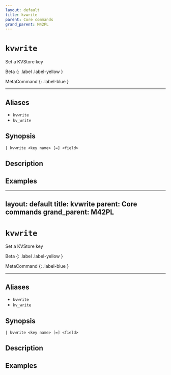 ```yaml
---
layout: default
title: kvwrite
parent: Core commands
grand_parent: M42PL
---
```


# `kvwrite`

Set a KVStore key

Beta
{: .label .label-yellow }

MetaCommand
{: .label-blue }

---


## Aliases

* `kvwrite`
* `kv_write`

## Synopsis

```shell
| kvwrite <key name> [=] <field>
```

## Description

## Examples

---
layout: default
title: kvwrite
parent: Core commands
grand_parent: M42PL
---

# `kvwrite`

Set a KVStore key

Beta
{: .label .label-yellow }

MetaCommand
{: .label-blue }

---


## Aliases

* `kvwrite`
* `kv_write`

## Synopsis

```shell
| kvwrite <key name> [=] <field>
```

## Description

## Examples


